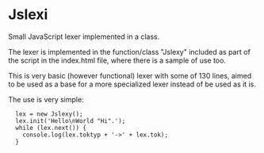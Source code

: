 # Jslexi
Small JavaScript lexer implemented in a class.

The lexer is implemented in the function/class "Jslexy" included as part of the script in the index.html file, where there is a sample of use too.

This is very basic (however functional) lexer with some of 130 lines, aimed to be used as a base for a more specialized lexer instead of be used as it is.

The use is very simple:

```
  lex = new Jslexy();
  lex.init('Hello\nWorld "Hi".');
  while (lex.next()) {
    console.log(lex.toktyp + '->' + lex.tok);
  }
```

